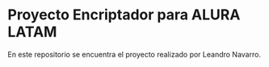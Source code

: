 # Proyecto Encriptador para ALURA LATAM
En este repositorio se encuentra el proyecto realizado por Leandro Navarro.